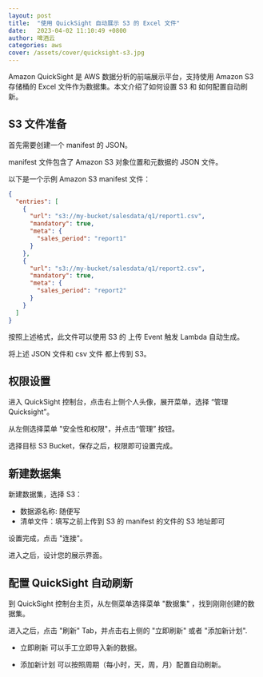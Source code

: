 ```yaml
---
layout: post
title:  "使用 QuickSight 自动展示 S3 的 Excel 文件"
date:   2023-04-02 11:10:49 +0800
author: 啤酒云
categories: aws
cover: /assets/cover/quicksight-s3.jpg
---
```


Amazon QuickSight 是 AWS 数据分析的前端展示平台，支持使用 Amazon S3 存储桶的 Excel 文件作为数据集。本文介绍了如何设置 S3 和 如何配置自动刷新。

## S3 文件准备

首先需要创建一个 manifest 的 JSON。

manifest 文件包含了 Amazon S3 对象位置和元数据的 JSON 文件。

以下是一个示例 Amazon S3 manifest 文件：

```json
{
  "entries": [
    {
      "url": "s3://my-bucket/salesdata/q1/report1.csv",
      "mandatory": true,
      "meta": {
        "sales_period": "report1"
      }
    },
    {
      "url": "s3://my-bucket/salesdata/q1/report2.csv",
      "mandatory": true,
      "meta": {
        "sales_period": "report2"
      }
    }
  ]
}
```

按照上述格式，此文件可以使用 S3 的 上传 Event 触发 Lambda 自动生成。

将上述 JSON 文件和 csv 文件 都上传到 S3。

## 权限设置

进入 QuickSight 控制台，点击右上侧个人头像，展开菜单，选择 “管理 Quicksight”。

从左侧选择菜单 "安全性和权限"，并点击“管理” 按钮。

选择目标 S3 Bucket，保存之后，权限即可设置完成。

## 新建数据集

新建数据集，选择 S3：

- 数据源名称: 随便写
- 清单文件：填写之前上传到 S3 的 manifest 的文件的 S3 地址即可

设置完成，点击 "连接"。

进入之后，设计您的展示界面。

## 配置 QuickSight 自动刷新

到 QuickSight 控制台主页，从左侧菜单选择菜单 "数据集" ，找到刚刚创建的数据集。

进入之后，点击 "刷新" Tab，并点击右上侧的 "立即刷新" 或者 "添加新计划".

- 立即刷新 可以手工立即导入新的数据。

- 添加新计划 可以按照周期（每小时，天，周，月）配置自动刷新。
